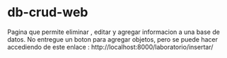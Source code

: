 # db-crud-web
Pagina que permite eliminar , editar y agregar informacion a una base de datos.
No entregue un boton para agregar objetos, pero se puede hacer accediendo de este enlace : http://localhost:8000/laboratorio/insertar/

